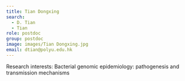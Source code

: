 ```yaml
---
title: Tian Dongxing
search:
  - D. Tian
  - Tian
role: postdoc
group: postdoc
image: images/Tian Dongxing.jpg
email: dtian@polyu.edu.hk
---
```


Research interests: Bacterial genomic epidemiology: pathogenesis and transmission mechanisms
